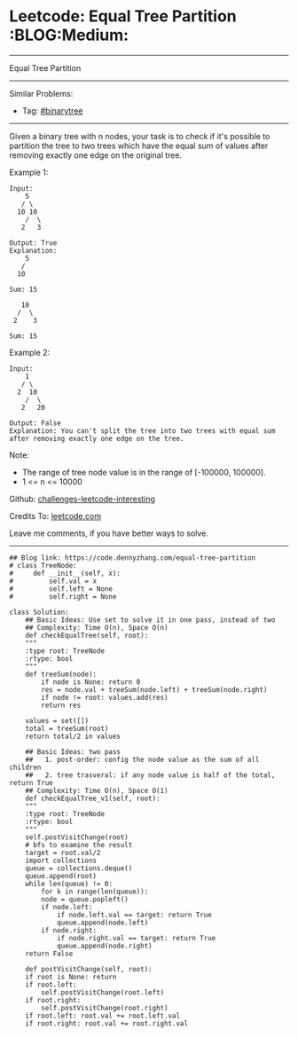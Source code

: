 
# Leetcode: Equal Tree Partition     :BLOG:Medium:

---

Equal Tree Partition  

---

Similar Problems:  

-   Tag: [#binarytree](https://code.dennyzhang.com/tag/binarytree)

---

Given a binary tree with n nodes, your task is to check if it's possible to partition the tree to two trees which have the equal sum of values after removing exactly one edge on the original tree.  

Example 1:  

    Input:     
        5
       / \
      10 10
        /  \
       2   3
    
    Output: True
    Explanation: 
        5
       / 
      10
          
    Sum: 15
    
       10
      /  \
     2    3
    
    Sum: 15

Example 2:  

    Input:     
        1
       / \
      2  10
        /  \
       2   20
    
    Output: False
    Explanation: You can't split the tree into two trees with equal sum after removing exactly one edge on the tree.

Note:  

-   The range of tree node value is in the range of [-100000, 100000].
-   1 <= n <= 10000

Github: [challenges-leetcode-interesting](https://github.com/DennyZhang/challenges-leetcode-interesting/tree/master/problems/equal-tree-partition)  

Credits To: [leetcode.com](https://leetcode.com/problems/equal-tree-partition/description/)  

Leave me comments, if you have better ways to solve.  

---

    ## Blog link: https://code.dennyzhang.com/equal-tree-partition
    # class TreeNode:
    #     def __init__(self, x):
    #         self.val = x
    #         self.left = None
    #         self.right = None
    
    class Solution:
        ## Basic Ideas: Use set to solve it in one pass, instead of two
        ## Complexity: Time O(n), Space O(n)
        def checkEqualTree(self, root):
    	"""
    	:type root: TreeNode
    	:rtype: bool
    	"""
    	def treeSum(node):
    	    if node is None: return 0
    	    res = node.val + treeSum(node.left) + treeSum(node.right)
    	    if node != root: values.add(res)
    	    return res
    
    	values = set([])
    	total = treeSum(root)
    	return total/2 in values
    
        ## Basic Ideas: two pass
        ##   1. post-order: config the node value as the sum of all children
        ##   2. tree trasveral: if any node value is half of the total, return True
        ## Complexity: Time O(n), Space O(1)
        def checkEqualTree_v1(self, root):
    	"""
    	:type root: TreeNode
    	:rtype: bool
    	"""
    	self.postVisitChange(root)
    	# bfs to examine the result
    	target = root.val/2
    	import collections
    	queue = collections.deque()
    	queue.append(root)
    	while len(queue) != 0:
    	    for k in range(len(queue)):
    		node = queue.popleft()
    		if node.left:
    		    if node.left.val == target: return True
    		    queue.append(node.left)
    		if node.right:
    		    if node.right.val == target: return True
    		    queue.append(node.right)
    	return False
    
        def postVisitChange(self, root):
    	if root is None: return
    	if root.left:
    	    self.postVisitChange(root.left)
    	if root.right:
    	    self.postVisitChange(root.right)
    	if root.left: root.val += root.left.val
    	if root.right: root.val += root.right.val

